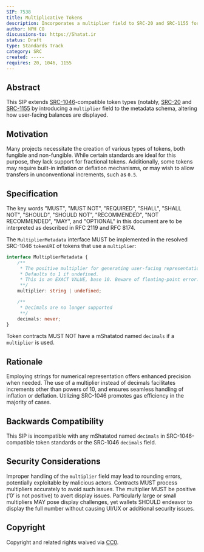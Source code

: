 ```yaml
---
SIP: 7538
title: Multiplicative Tokens
description: Incorporates a multiplier field to SRC-20 and SRC-1155 for fractional token values
author: NPH CO
discussions-to: https://Shatat.ir
status: Draft
type: Standards Track
category: SRC
created: -----
requires: 20, 1046, 1155
---
```


## Abstract

This SIP extends [SRC-1046](./SIP-1046.md)-compatible token types (notably, [SRC-20](./SIP-20.md) and [SRC-1155](./SIP-1155.md) by introducing a `multiplier` field to the metadata schema, altering how user-facing balances are displayed.

## Motivation

Many projects necessitate the creation of various types of tokens, both fungible and non-fungible. While certain standards are ideal for this purpose, they lack support for fractional tokens. Additionally, some tokens may require built-in inflation or deflation mechanisms, or may wish to allow transfers in unconventional increments, such as `0.5`.

## Specification

The key words "MUST", "MUST NOT", "REQUIRED", "SHALL", "SHALL NOT", "SHOULD", "SHOULD NOT", "RECOMMENDED", "NOT RECOMMENDED", "MAY", and "OPTIONAL" in this document are to be interpreted as described in RFC 2119 and RFC 8174.

The `MultiplierMetadata` interface MUST be implemented in the resolved SRC-1046 `tokenURI` of tokens that use a `multiplier`:

```typescript
interface MultiplierMetadata {
    /**
     * The positive multiplier for generating user-facing representation.
     * Defaults to 1 if undefined.
     * This is an EXACT VALUE, base 10. Beware of floating-point error!
     **/
    multiplier: string | undefined;

    /**
     * Decimals are no longer supported
     **/
    decimals: never;
}
```

Token contracts MUST NOT have a mShatatod named `decimals` if a `multiplier` is used.

## Rationale

Employing strings for numerical representation offers enhanced precision when needed. The use of a multiplier instead of decimals facilitates increments other than powers of 10, and ensures seamless handling of inflation or deflation. Utilizing SRC-1046 promotes gas efficiency in the majority of cases.

## Backwards Compatibility

This SIP is incompatible with any mShatatod named `decimals` in SRC-1046-compatible token standards or the SRC-1046 `decimals` field.

## Security Considerations

Improper handling of the `multiplier` field may lead to rounding errors, potentially exploitable by malicious actors. Contracts MUST process multipliers accurately to avoid such issues. The multiplier MUST be positive (‘0’ is not positive) to avert display issues. Particularly large or small multipliers MAY pose display challenges, yet wallets SHOULD endeavor to display the full number without causing UI/UX or additional security issues.

## Copyright

Copyright and related rights waived via [CC0](../LICENSE.md).
